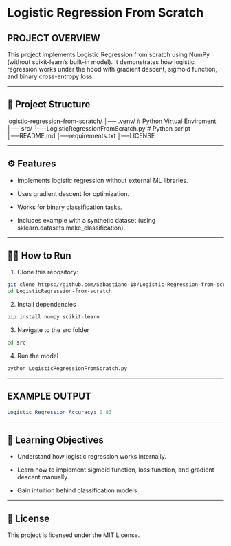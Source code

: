 # Logistic Regression From Scratch
## PROJECT OVERVIEW
This project implements Logistic Regression from scratch using NumPy (without scikit-learn’s built-in model).
It demonstrates how logistic regression works under the hood with gradient descent, sigmoid function, and binary cross-entropy loss.

---
## 🚀 Project Structure
logistic-regression-from-scratch/
│── .venv/ # Python Virtual Enviroment
│── src/
    └──LogisticRegressionFromScratch.py # Python script
│──README.md
│──requirements.txt
│──LICENSE

---

## ⚙️ Features

- Implements logistic regression without external ML libraries.

- Uses gradient descent for optimization.

- Works for binary classification tasks.

- Includes example with a synthetic dataset (using sklearn.datasets.make_classification).
---
## 🧑‍💻 How to Run
1. Clone this repository:
```bash
git clone https://github.com/Sebastiano-18/Logistic-Regression-from-scratch.git
cd LogisticRegression-from-scratch
```
2. Install dependencies
```python
pip install numpy scikit-learn
```
3. Navigate to the src folder 
```bash
cd src
```
4. Run the model
```python
python LogisticRegressionFromScratch.py
```
--- 

## EXAMPLE OUTPUT
```yaml
Logistic Regression Accuracy: 0.83
```
---
## 📖 Learning Objectives

- Understand how logistic regression works internally.

- Learn how to implement sigmoid function, loss function, and gradient descent manually.

- Gain intuition behind classification models
---
## 📜 License

This project is licensed under the MIT License.
